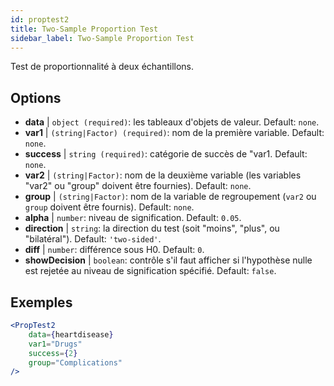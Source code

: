 ```yaml
---
id: proptest2
title: Two-Sample Proportion Test
sidebar_label: Two-Sample Proportion Test
---
```


Test de proportionnalité à deux échantillons.

## Options

* __data__ | `object (required)`: les tableaux d'objets de valeur. Default: `none`.
* __var1__ | `(string|Factor) (required)`: nom de la première variable. Default: `none`.
* __success__ | `string (required)`: catégorie de succès de "var1. Default: `none`.
* __var2__ | `(string|Factor)`: nom de la deuxième variable (les variables "var2" ou "group" doivent être fournies). Default: `none`.
* __group__ | `(string|Factor)`: nom de la variable de regroupement (`var2` ou `group` doivent être fournis). Default: `none`.
* __alpha__ | `number`: niveau de signification. Default: `0.05`.
* __direction__ | `string`: la direction du test (soit "moins", "plus", ou "bilatéral"). Default: `'two-sided'`.
* __diff__ | `number`: différence sous H0. Default: `0`.
* __showDecision__ | `boolean`: contrôle s'il faut afficher si l'hypothèse nulle est rejetée au niveau de signification spécifié. Default: `false`.


## Exemples

```jsx live
<PropTest2
    data={heartdisease} 
    var1="Drugs"
    success={2}
    group="Complications"
/>
```
